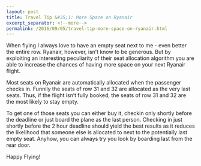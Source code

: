 ```yaml
---
layout: post
title: Travel Tip &#35;1: More Space on Ryanair
excerpt_separator: <!--more-->
permalink: /2016/09/05/travel-tip-more-space-on-ryanair.html
---
```

When flying I always love to have an empty seat next to me - even better the entire row. Ryanair, however, isn’t know to be generous. But by exploiting an interesting peculiarity of their seat allocation algorithm you are able to increase the chances of having more space on your next Ryanair flight.

Most seats on Ryanair are automatically allocated when the passenger checks in. Funnily the seats of row 31 and 32 are allocated as the very last seats. Thus, if the flight isn’t fully booked, the seats of row 31 and 32 are the most likely to stay empty.

To get one of those seats you can either buy it, checkin only shortly before the deadline or just board the plane as the last person. Checking in just shortly before the 2 hour deadline should yield the best results as it reduces the likelihood that someone else is allocated to next to the potentially last empty seat. Anyhow, you can always try you look by boarding last from the rear door.

Happy Flying!
